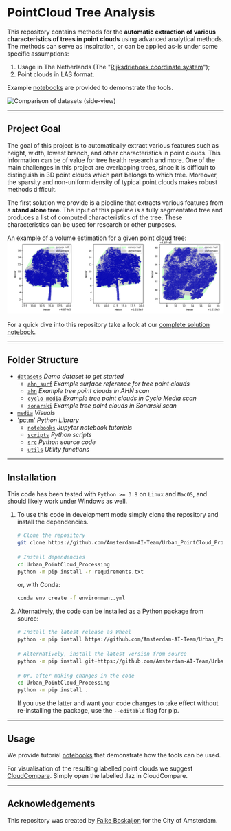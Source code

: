 # PointCloud Tree Analysis

This repository contains methods for the **automatic extraction of various characteristics of trees in point clouds** using advanced analytical methods. The methods can serve as inspiration, or can be applied as-is under some specific assumptions:

1. Usage in The Netherlands (The "[Rijksdriehoek coordinate system](https://nl.wikipedia.org/wiki/Rijksdriehoeksco%C3%B6rdinaten)");
2. Point clouds in LAS format.

Example [notebooks](./pctm/notebooks) are provided to demonstrate the tools.

![Comparison of datasets (side-view)](./imgs/pc_comparison.png.png)

---

## Project Goal

The goal of this project is to automatically extract various features such as height, width, lowest branch, and other characteristics in point clouds. This information can be of value for tree health research and more. One of the main challenges in this project are overlapping trees, since it is difficult to distinguish in 3D point clouds which part belongs to which tree. Moreover, the sparsity and non-uniform density of typical point clouds makes robust methods difficult.

The first solution we provide is a pipeline that extracts various features from a **stand alone tree**. The input of this pipeline is a fully segmentated tree and produces a list of computed characteristics of the tree. These characteristics can be used for research or other purposes.

An example of a volume estimation for a given point cloud tree:
![convex_hull.png](./imgs/crown_mesh_comparison.png)

For a quick dive into this repository take a look at our [complete solution notebook](./pctm/notebooks/Complete%20Solution.ipynb).

---

## Folder Structure

 * [`datasets`](./dataset) _Demo dataset to get started_
   * [`ahn_surf`](./dataset/ahn_surf) _Example surface reference for tree point clouds_
   * [`ahn`](./dataset/ahn) _Example tree point clouds in AHN scan_
   * [`cyclo media`](./dataset/cyclo) _Example tree point clouds in Cyclo Media scan_
   * [`sonarski`](./dataset/sonarski) _Example tree point clouds in Sonarski scan_
 * [`media`](./imgs) _Visuals_
 * ['pctm'](./pctm/) _Python Library_
   * [`notebooks`](./pctm/notebooks) _Jupyter notebook tutorials_
   * [`scripts`](./pctm/scripts) _Python scripts_
   * [`src`](./pctm/src) _Python source code_
    * [`utils`](./pctm/src/utils) _Utility functions_

---

## Installation

This code has been tested with `Python >= 3.8` on `Linux` and `MacOS`, and should likely work under Windows as well.

1.  To use this code in development mode simply clone the repository and install the dependencies.

    ```bash
    # Clone the repository
    git clone https://github.com/Amsterdam-AI-Team/Urban_PointCloud_Processing.git

    # Install dependencies
    cd Urban_PointCloud_Processing
    python -m pip install -r requirements.txt
    ```

    or, with Conda:
    ```bash
    conda env create -f environment.yml
    ```

2.  Alternatively, the code can be installed as a Python package from source:

    ```bash
    # Install the latest release as Wheel
    python -m pip install https://github.com/Amsterdam-AI-Team/Urban_PointCloud_Processing/releases/download/v0.1/upcp-0.1-py3-none-any.whl

    # Alternatively, install the latest version from source
    python -m pip install git+https://github.com/Amsterdam-AI-Team/Urban_PointCloud_Processing.git#egg=upcp

    # Or, after making changes in the code
    cd Urban_PointCloud_Processing
    python -m pip install .
    ```

    If you use the latter and want your code changes to take effect without re-installing the package, use the `--editable` flag for pip.

---

## Usage

We provide tutorial [notebooks](./pctm/notebooks) that demonstrate how the tools can be used.

For visualisation of the resulting labelled point clouds we suggest [CloudCompare](https://www.danielgm.net/cc/). Simply open the labelled .laz in CloudCompare.

---

## Acknowledgements

This repository was created by [Falke Boskaljon](https://falke-boskaljon.nl/) for the City of Amsterdam.
